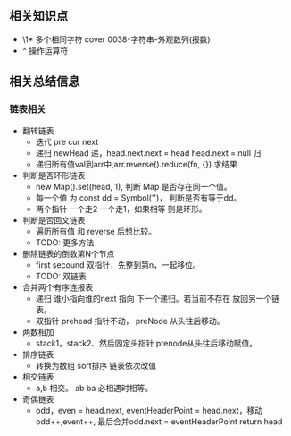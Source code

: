 

## 相关知识点

* \1* 多个相同字符 cover 0038-字符串-外观数列(报数)
* `^` 操作运算符




## 相关总结信息

### 链表相关

* 翻转链表
  * 迭代 pre cur next
  * 递归 newHead 递，head.next.next = head head.next = null 归
  * 递归所有值val到arr中,arr.reverse().reduce(fn, {}) 求结果
* 判断是否环形链表
  * new Map().set(head, 1), 判断 Map 是否存在同一个值。
  * 每一个值 为 const dd = Symbol('')， 判断是否有等于dd。
  * 两个指针 一个走2 一个走1，如果相等 则是环形。
* 判断是否回文链表
  * 遍历所有值 和 reverse 后想比较。
  * TODO: 更多方法
* 删除链表的倒数第N个节点
  * first secound 双指针，先整到第n，一起移位。
  * TODO: 双链表
* 合并两个有序连报表
  * 递归 谁小指向谁的next 指向 下一个递归。若当前不存在 放回另一个链表。
  * 双指针 prehead 指针不动， preNode 从头往后移动。
* 两数相加
  * stack1，stack2、然后固定头指针 prenode从头往后移动赋值。
* 排序链表
  * 转换为数组 sort排序 链表依次改值
* 相交链表
  * a,b 相交。 ab ba 必相遇时相等。
* 奇偶链表
  * odd，even = head.next, eventHeaderPoint = head.next，移动odd++,event++, 最后合并odd.next = eventHeaderPoint return head

